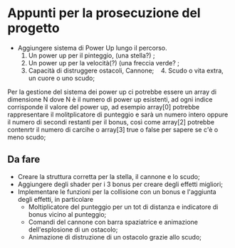 # Appunti per la prosecuzione del progetto
* Aggiungere sistema di Power Up lungo il percorso.
    1. Un power up per il pinteggio, (una stella?) ;
    2. Un power up per la velocità(?) (una freccia verde? ;
    3. Capacità di distruggere ostacoli, Cannone;
    4. Scudo o vita extra, un cuore o uno scudo;

Per la gestione del sistema dei power up ci potrebbe essere un array di dimensione N dove N è il numero di power up esistenti, ad ogni indice corrisponde il valore del power up, ad esempio array[0] potrebbe rappresentare il molitplicatore di punteggio e sarà un numero intero oppure il numero di secondi restanti per il bonus, così come array[2] potrebbe contenrtr il numero di carcihe o array[3] true o false per sapere se c'è o meno scudo;

## Da fare
* Creare la struttura corretta per la stella, il cannone e lo scudo;
* Aggiungere degli shader per i 3 bonus per creare degli effetti migliori;
* Implementare le funzioni per la collisione con un bonus e l'aggiunta degli effetti, in particolare
    * Moltiplicatore del punteggio per un tot di distanza e indicatore di bonus vicino al punteggio;
    * Comandi del cannone con barra spaziatrice e animazione dell'esplosione di un ostacolo;
    * Animazione di distruzione di un ostacolo grazie allo scudo;
